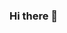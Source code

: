 ### Hi there 👋

<!--
**anmh265/anmh265** is a ✨ _special_ ✨ repository because its `README.md` (this file) appears on your GitHub profile.


[![GitHub Streak](https://streak-stats.demolab.com/?user=anmh265)](https://git.io/streak-stats)
